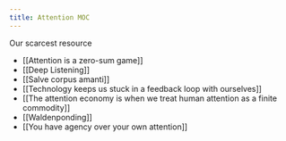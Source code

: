 ```yaml
---
title: Attention MOC
---
```

Our scarcest resource
+ [[Attention is a zero-sum game]]
+ [[Deep Listening]]
+ [[Salve corpus amanti]]
+ [[Technology keeps us stuck in a feedback loop with ourselves]]
+ [[The attention economy is when we treat human attention as a finite commodity]]
+ [[Waldenponding]]
+ [[You have agency over your own attention]]